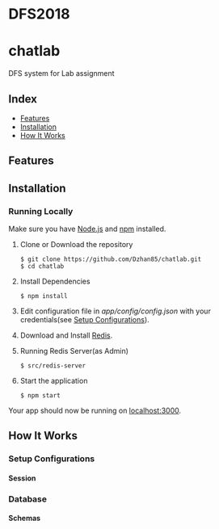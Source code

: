 # DFS2018





# chatlab

DFS system for Lab assignment

## Index
+ [Features](#features)
+ [Installation](#installation)
+ [How It Works](#how-it-works)


## Features<a name="features"></a>




## Installation<a name="installation"></a>



### Running Locally
Make sure you have [Node.js](https://nodejs.org/) and [npm](https://www.npmjs.com/) installed.

1. Clone or Download the repository

	```
	$ git clone https://github.com/Dzhan85/chatlab.git
	$ cd chatlab
	```
2. Install Dependencies

	```
	$ npm install
	```
2. Edit configuration file in _app/config/config.json_ with your credentials(see [Setup Configurations](#configurations)).
3. Download and Install [Redis](http://redis.io/download).
4. Running Redis Server(as Admin)

	```
	$ src/redis-server
	``` 
5. Start the application

	```
	$ npm start
	```
Your app should now be running on [localhost:3000](http://localhost:3000/).




## How It Works<a name="how-it-works"></a>

### Setup Configurations<a name="configurations"></a>





#### Session



### Database<a name="database"></a>


#### Schemas

###




